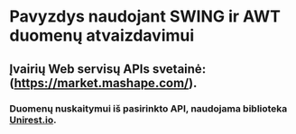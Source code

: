 # Pavyzdys naudojant SWING ir AWT duomenų atvaizdavimui

## Įvairių Web servisų APIs svetainė: (https://market.mashape.com/).

### Duomenų nuskaitymui iš pasirinkto API, naudojama biblioteka [Unirest.io](http://unirest.io/java.html).


